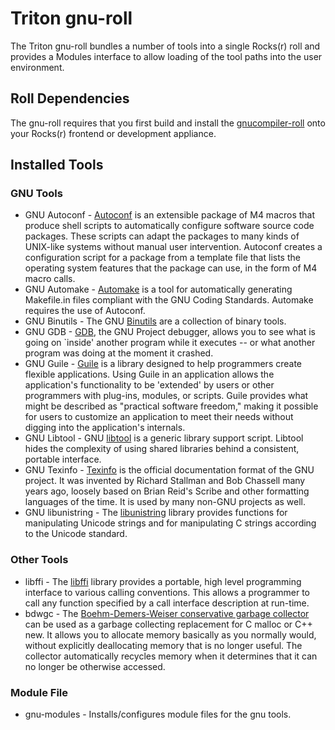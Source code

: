 # Triton gnu-roll

The Triton gnu-roll bundles a number of tools into a single Rocks(r) roll and provides a Modules interface to allow loading of the tool paths into the user environment.

## Roll Dependencies

The gnu-roll requires that you first build and install the [gnucompiler-roll](https://github.com/sdsc/gnucompiler-roll) onto your Rocks(r) frontend or development appliance.

## Installed Tools

### GNU Tools

- GNU Autoconf - [Autoconf](http://www.gnu.org/software/autoconf/) is an extensible package of M4 macros that produce shell scripts to automatically configure software source code packages. These scripts can adapt the packages to many kinds of UNIX-like systems without manual user intervention. Autoconf creates a configuration script for a package from a template file that lists the operating system features that the package can use, in the form of M4 macro calls.
- GNU Automake - [Automake](http://www.gnu.org/software/automake/) is a tool for automatically generating Makefile.in files compliant with the GNU Coding Standards. Automake requires the use of Autoconf.
- GNU Binutils - The GNU [Binutils](http://www.gnu.org/software/binutils/) are a collection of binary tools.
- GNU GDB - [GDB](http://www.gnu.org/software/gdb/), the GNU Project debugger, allows you to see what is going on `inside' another program while it executes -- or what another program was doing at the moment it crashed.
- GNU Guile - [Guile](http://www.gnu.org/software/guile/) is a library designed to help programmers create flexible applications. Using Guile in an application allows the application's functionality to be 'extended' by users or other programmers with plug-ins, modules, or scripts. Guile provides what might be described as "practical software freedom," making it possible for users to customize an application to meet their needs without digging into the application's internals.
- GNU Libtool - GNU [libtool](http://www.gnu.org/software/libtool/) is a generic library support script. Libtool hides the complexity of using shared libraries behind a consistent, portable interface.
- GNU Texinfo - [Texinfo](http://www.gnu.org/software/texinfo/) is the official documentation format of the GNU project. It was invented by Richard Stallman and Bob Chassell many years ago, loosely based on Brian Reid's Scribe and other formatting languages of the time. It is used by many non-GNU projects as well.
- GNU libunistring - The [libunistring](http://www.gnu.org/software/libunistring/) library provides functions for manipulating Unicode strings and for manipulating C strings according to the Unicode standard.

### Other Tools

- libffi - The [libffi](http://sourceware.org/libffi/) library provides a portable, high level programming interface to various calling conventions. This allows a programmer to call any function specified by a call interface description at run-time.
- bdwgc - The [Boehm-Demers-Weiser conservative garbage collector](http://www.hpl.hp.com/personal/Hans_Boehm/gc/) can be used as a garbage collecting replacement for C malloc or C++ new. It allows you to allocate memory basically as you normally would, without explicitly deallocating memory that is no longer useful. The collector automatically recycles memory when it determines that it can no longer be otherwise accessed.

### Module File

- gnu-modules - Installs/configures module files for the gnu tools.



